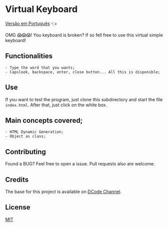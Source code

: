 # Virtual Keyboard

<a href="https://github.com/ItaloPussi/simpleProjectsJS/blob/master/virtualKeyboard/readme.pt.md">Versão em Português</a> 👈

OMG 😱😱😱! You keyboard is broken? If so fell free to use this virtual simple keyboard!

## Functionalities
    - Type the word that you wants;
    - Capslook, backspace, enter, close button... All this is disponible;

## Use
If you want to test the program, just clone this subdirectory and start the file ```index.html```. After that, just click on the white box.

## Main concepts covered;
	- HTML Dynamic Generation;
	- Object as class;

## Contributing
Found a BUG? Feel free to open a issue. Pull requests also are welcome.

## Credits
The base for this project is available on <a href="https://www.youtube.com/watch?v=N3cq0BHDMOY" target="_blank">DCode Channel</a>.

## License
[MIT](https://choosealicense.com/licenses/mit/)
